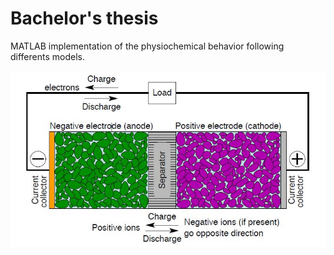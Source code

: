 # Bachelor's thesis
MATLAB implementation of the physiochemical behavior following differents models.

![alt text](https://github.com/germanbravolopez/TFG/blob/master/assets/detalle_batt.JPG)
